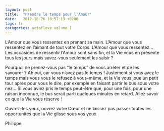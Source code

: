 ```yaml
---
layout: post
title:  "Prendre le temps pour l'Amour"
date:   2012-10-26 10:57:19 +0200
tags: fr
categories: actoflove volume_I
---
```

L’Amour que vous ressentez en prenant sa main. L’Amour que vous ressentez en l’aimant de tout votre Corps. L’Amour que vous ressentez… Les occasions de ressentir l’Amour sont sans fin, et la Vie vous en présente tous les jours mais savez-vous seulement les saisir ?

Pourquoi ne prenez-vous pas “le temps” de vous arrêter et de les savourer ? Ah oui, car vous n’avez pas le temps ! Justement si vous avez le temps mais vous vous le refusez à vous-même, et la Vie vous joue un petit tour après pour vous le dire, par exemple en faisant partir le bus sous votre nez… Si vous aviez pris le temps peut-être que, pour une fois, pour une raison inconnue, le bus serait parti quelques minutes en retard. Allez savoir ce que la Vie vous réserve !

Ouvrez-les yeux, ouvrez votre Cœur et ne laissez pas passer toutes les opportunités que la Vie glisse sous vos yeux.

Philippe

<!-- 
Ce(tte) œuvre est mise à disposition selon les termes de la Licence Creative Commons Attribution - Pas d’Utilisation Commerciale 4.0 International.
-->